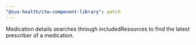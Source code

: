 ```yaml
---
"@zus-health/ctw-component-library": patch
---
```


Medication details searches through includedResources to find the latest prescriber of a medication.

